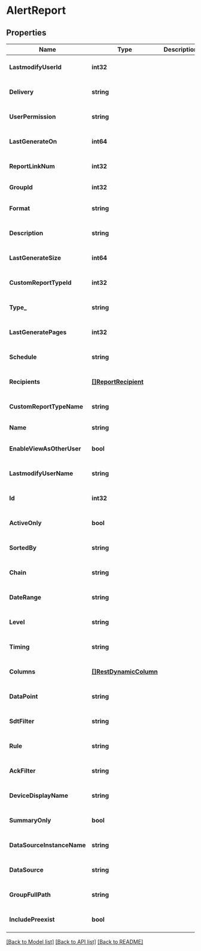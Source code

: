 # AlertReport

## Properties
Name | Type | Description | Notes
------------ | ------------- | ------------- | -------------
**LastmodifyUserId** | **int32** |  | [optional] [default to null]
**Delivery** | **string** |  | [optional] [default to null]
**UserPermission** | **string** |  | [optional] [default to null]
**LastGenerateOn** | **int64** |  | [optional] [default to null]
**ReportLinkNum** | **int32** |  | [optional] [default to null]
**GroupId** | **int32** |  | [default to null]
**Format** | **string** |  | [optional] [default to null]
**Description** | **string** |  | [optional] [default to null]
**LastGenerateSize** | **int64** |  | [optional] [default to null]
**CustomReportTypeId** | **int32** |  | [optional] [default to null]
**Type_** | **string** |  | [optional] [default to null]
**LastGeneratePages** | **int32** |  | [optional] [default to null]
**Schedule** | **string** |  | [optional] [default to null]
**Recipients** | [**[]ReportRecipient**](ReportRecipient.md) |  | [optional] [default to null]
**CustomReportTypeName** | **string** |  | [optional] [default to null]
**Name** | **string** |  | [default to null]
**EnableViewAsOtherUser** | **bool** |  | [optional] [default to null]
**LastmodifyUserName** | **string** |  | [optional] [default to null]
**Id** | **int32** |  | [optional] [default to null]
**ActiveOnly** | **bool** |  | [optional] [default to null]
**SortedBy** | **string** |  | [optional] [default to null]
**Chain** | **string** |  | [optional] [default to null]
**DateRange** | **string** |  | [optional] [default to null]
**Level** | **string** |  | [optional] [default to null]
**Timing** | **string** |  | [optional] [default to null]
**Columns** | [**[]RestDynamicColumn**](RestDynamicColumn.md) |  | [optional] [default to null]
**DataPoint** | **string** |  | [optional] [default to null]
**SdtFilter** | **string** |  | [optional] [default to null]
**Rule** | **string** |  | [optional] [default to null]
**AckFilter** | **string** |  | [optional] [default to null]
**DeviceDisplayName** | **string** |  | [optional] [default to null]
**SummaryOnly** | **bool** |  | [optional] [default to null]
**DataSourceInstanceName** | **string** |  | [optional] [default to null]
**DataSource** | **string** |  | [optional] [default to null]
**GroupFullPath** | **string** |  | [optional] [default to null]
**IncludePreexist** | **bool** |  | [optional] [default to null]

[[Back to Model list]](../README.md#documentation-for-models) [[Back to API list]](../README.md#documentation-for-api-endpoints) [[Back to README]](../README.md)


